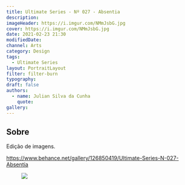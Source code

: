 ```yaml
---
title: Ultimate Series - Nº 027 - Absentia
description:
imageHeader: https://i.imgur.com/NMmJsbG.jpg
cover: https://i.imgur.com/NMmJsbG.jpg
date: 2021-02-23 21:30
modifiedDate:
channel: Arts
category: Design
tags:
  - Ultimate Series
layout: PortraitLayout
filter: filter-burn
typography:
draft: false
authors:
  - name: Julian Silva da Cunha
    quote:
gallery:
---
```


## Sobre

Edição de imagens.

https://www.behance.net/gallery/126850419/Ultimate-Series-N-027-Absentia

<figure>
<img src="https://i.imgur.com/NMmJsbG.jpg" className="max-w-none mx-auto block"/>
</figure>
